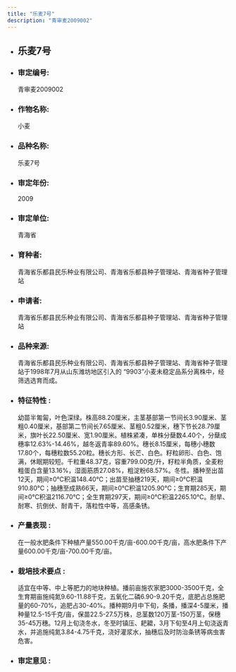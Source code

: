 ```yaml
---
title: "乐麦7号"
description: "青审麦2009002"
---
```

* ## 乐麦7号
* ###  审定编号:  
   青审麦2009002

*  ### 作物名称:  
   小麦

*   ###  品种名称: 
    乐麦7号

*   ### 审定年份: 
    2009

*   ### 审定单位:  
    青海省

*   ### 育种者:  
    青海省乐都县民乐种业有限公司、青海省乐都县种子管理站、青海省种子管理站

*   ### 申请者:  
    青海省乐都县民乐种业有限公司、青海省乐都县种子管理站、青海省种子管理站

*   ### 品种来源:  
    青海省乐都县民乐种业有限公司、青海省乐都县种子管理站、青海省种子管理站于1998年7月从山东潍坊地区引入的 “9903”小麦未稳定品系分离株中，经筛选选育而成。

*   ### 特征特性 : 
    幼苗半匍匐，叶色深绿。株高88.20厘米，主茎基部第一节间长3.90厘米、茎粗0.40厘米，基部第二节间长7.65厘米、茎粗0.52厘米，穗下节长28.79厘米，旗叶长22.50厘米、宽1.90厘米。植株紧凑，单株分蘖数4.40个，分蘖成穗率12.63%-14.46%，越冬返青率89.60%。穗长8.15厘米，每穗小穗数17.80个，每穗粒数55.20粒。穗长方形、长芒、白色。籽粒卵形、白色、饱满，休眠期较短。千粒重48.37克，容重799.00克/升，籽粒半角质，全麦粉粗蛋白含量13.16%，湿面筋质27.08%，粗淀粉68.57%。冬性。播种至出苗12天，期间≥0℃积温148.40℃；出苗至抽穗219天，期间≥0℃积温910.80℃；抽穗至成熟66天，期间≥0℃积温1205.90℃；生育期285天，期间≥0℃积温2116.70℃；全生育期297天，期间≥0℃积温2265.10℃。耐旱、耐寒、抗倒伏、耐青干，落粒性中等，高感条锈。

*   ### 产量表现 : 
    在一般水肥条件下种植产量550.00千克/亩-600.00千克/亩，高水肥条件下产量600.00千克/亩-700.00千克/亩。

*   ### 栽培技术要点 : 
    适宜在中等、中上等肥力的地块种植。播前亩施农家肥3000-3500千克，全生育期亩施纯氮9.60-11.88千克，五氧化二磷6.90-9.20千克，底肥占总施肥量的60-70%，追肥占30-40%。播种期9月中下旬，条播，播深4-5厘米，播种量12.5-15千克/亩，保苗22.5-27.5万株，总茎数120万茎-150万茎，保穗35-45万穗。12月上旬浇冬水，冬至时镇压、耙耱，3月下旬至4月上旬浇返青水，并追施纯氮3.84-4.75千克，浇好灌浆水，抽穗后及时防治条锈等病虫害危害。

*   ### 审定意见 : 
    
